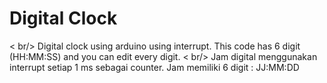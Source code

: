 # Digital Clock
< br/>
Digital clock using arduino using interrupt. This code has 6 digit (HH:MM:SS) and you can edit every digit.
< br/>
Jam digital menggunakan interrupt setiap 1 ms sebagai counter. Jam memiliki 6 digit : JJ:MM:DD

